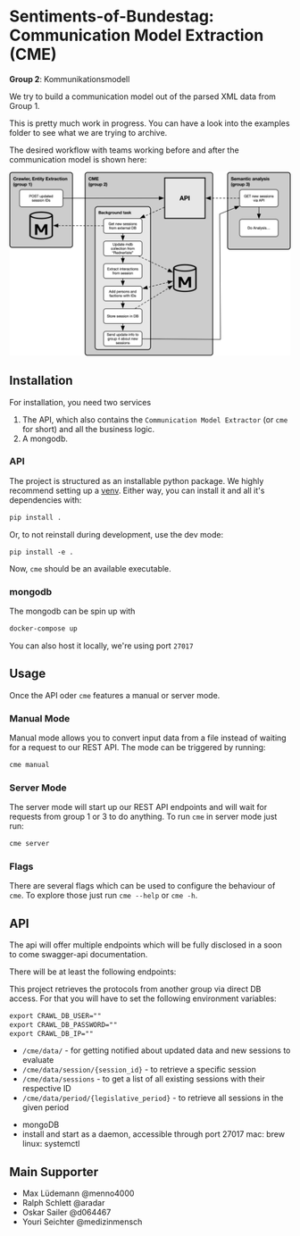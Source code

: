 # Sentiments-of-Bundestag: Communication Model Extraction (CME)

**Group 2**: Kommunikationsmodell

We try to build a communication model out of the parsed XML data from Group 1.

This is pretty much work in progress. You can have a look into the examples folder to see what we are trying to archive.

The desired workflow with teams working before and after the communication model is shown here:

![Ablaufdiagramm](./resources/Ablaufdiagramm.jpg)

## Installation

For installation, you need two services
1. The API, which also contains the `Communication Model Extractor` (or `cme` for short) and all the business logic.
2. A mongodb.

### API

The project is structured as an installable python package. We highly recommend setting up a 
[venv](https://docs.python.org/3/library/venv.html). Either way, you can install it and all it's dependencies with:
```bash
pip install .
```

Or, to not reinstall during development, use the dev mode:
```
pip install -e .
```

Now, `cme` should be an available executable. 

### mongodb

The mongodb can be spin up with
```bash
docker-compose up
``` 

You can also host it locally, we're using port `27017`

## Usage

Once the API oder `cme` features a manual or server mode.

### Manual Mode

Manual mode allows you to convert input data from a file instead of waiting for a request to our REST API. The mode can 
be triggered by running: 
```bash
cme manual
```

### Server Mode
The server mode will start up our REST API endpoints and will wait for requests from group 1 or 3 
to do anything. To run `cme` in server mode just run:
```bash
cme server
```

### Flags
There are several flags which can be used to configure the behaviour of `cme`. To explore those 
just run `cme --help` or `cme -h`.

## API

The api will offer multiple endpoints which will be fully disclosed in a soon to come swagger-api documentation.

There will be at least the following endpoints:


This project retrieves the protocols from another group via direct DB access. For that you will have to set the following environment variables:
```
export CRAWL_DB_USER=""
export CRAWL_DB_PASSWORD=""
export CRAWL_DB_IP=""
``` 

* `/cme/data/` - for getting notified about updated data and new sessions to evaluate
* `/cme/data/session/{session_id}` - to retrieve a specific session
* `/cme/data/sessions` - to get a list of all existing sessions with their respective ID
* `/cme/data/period/{legislative_period}` - to retrieve all sessions in the given period

- mongoDB
- install and start as a daemon, accessible through port 27017 
    mac: brew
    linux: systemctl

## Main Supporter

* Max Lüdemann @menno4000
* Ralph Schlett @aradar
* Oskar Sailer @d064467
* Youri Seichter @medizinmensch
